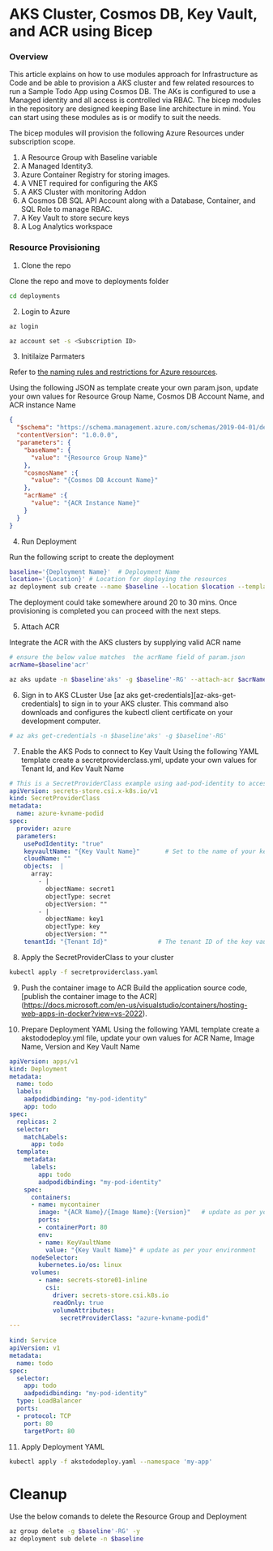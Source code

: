 # AKS Cluster, Cosmos DB, Key Vault, and ACR using Bicep

### Overview

This article explains on how to use modules approach for Infrastructure as Code and be able to provision a AKS cluster and few related resources to run a Sample Todo App using Cosmos DB. The AKs is configured to  use a Managed identity and all access is controlled via RBAC. The bicep modules in the repository are designed keeping Base line architecture in mind. You can start using these modules as is or modify to suit the needs.

The bicep modules will provision the following Azure Resources under subscription scope.

1. A Resource Group with Baseline variable
2. A Managed Identity3. 
3. Azure Container Registry for storing images.
4. A VNET required for configuring the AKS
5. A AKS Cluster with monitoring Addon
6. A Cosmos DB SQL API Account along with a Database, Container, and SQL Role to manage RBAC.
7. A Key Vault to store secure keys
8. A Log Analytics workspace


### Resource Provisioning

1. Clone the repo

Clone the repo and move to deployments folder

```bash
cd deployments
```

2. Login to Azure

```bash
az login

az account set -s <Subscription ID>
```


3. Initilaize Parmaters

Refer to [the naming rules and restrictions for Azure resources](https://docs.microsoft.com/en-us/azure/azure-resource-manager/management/resource-name-rules).

Using the following JSON as template create your own param.json, update your own values for Resource Group Name, Cosmos DB Account Name, and ACR instance Name

```json
{
  "$schema": "https://schema.management.azure.com/schemas/2019-04-01/deploymentParameters.json#",
  "contentVersion": "1.0.0.0",
  "parameters": {
    "baseName": {
      "value": "{Resource Group Name}"
    },    
    "cosmosName" :{
      "value": "{Cosmos DB Account Name}"
    },
    "acrName" :{
      "value": "{ACR Instance Name}"
    }
  }
}
```
4. Run Deployment

Run the following script to create the deployment 
```bash
baseline='{Deployment Name}'  # Deployment Name
location='{Location}' # Location for deploying the resources
az deployment sub create --name $baseline --location $location --template-file main.bicep --parameters @param.json
```
The deployment could take somewhere around 20 to 30 mins. Once provisioning is completed you can proceed with the next steps.

5. Attach ACR

Integrate the ACR with the AKS clusters by supplying valid ACR name
```bash
# ensure the below value matches  the acrName field of param.json
acrName=$baseline'acr' 

az aks update -n $baseline'aks' -g $baseline'-RG' --attach-acr $acrName
```

6. Sign in to AKS CLuster
Use [az aks get-credentials][az-aks-get-credentials] to sign in to your AKS cluster. This command also downloads and configures the kubectl client certificate on your development computer.
```bash
# az aks get-credentials -n $baseline'aks' -g $baseline'-RG'
```

7. Enable the AKS Pods to connect to Key Vault
Using the following YAML template create a secretproviderclass.yml, update your own values for Tenant Id, and Kev Vault Name
```yml
# This is a SecretProviderClass example using aad-pod-identity to access the key vault
apiVersion: secrets-store.csi.x-k8s.io/v1
kind: SecretProviderClass
metadata:
  name: azure-kvname-podid
spec:
  provider: azure
  parameters:
    usePodIdentity: "true"               
    keyvaultName: "{Key Vault Name}"       # Set to the name of your key vault
    cloudName: ""                        
    objects:  |
      array:
        - |
          objectName: secret1
          objectType: secret            
          objectVersion: ""              
        - |
          objectName: key1
          objectType: key
          objectVersion: ""
    tenantId: "{Tenant Id}"              # The tenant ID of the key vault
```

8. Apply the SecretProviderClass to your cluster
```bash
kubectl apply -f secretproviderclass.yaml
```

9. Push the container image to ACR
Build the application source code, [publish the container image to the ACR] (https://docs.microsoft.com/en-us/visualstudio/containers/hosting-web-apps-in-docker?view=vs-2022).

10. Prepare Deployment YAML
 Using the following YAML template create a akstododeploy.yml file, update your own values for ACR Name, Image Name, Version and Key Vault Name
```yml
apiVersion: apps/v1
kind: Deployment
metadata:
  name: todo
  labels:
    aadpodidbinding: "my-pod-identity"
    app: todo
spec:
  replicas: 2
  selector:
    matchLabels:
      app: todo
  template:
    metadata:
      labels:
        app: todo
        aadpodidbinding: "my-pod-identity"
    spec:
      containers:
      - name: mycontainer
        image: "{ACR Name}/{Image Name}:{Version}"   # update as per your environment
        ports:
        - containerPort: 80
        env:
        - name: KeyVaultName
          value: "{Key Vault Name}" # update as per your environment
      nodeSelector:
        kubernetes.io/os: linux
      volumes:
        - name: secrets-store01-inline
          csi:
            driver: secrets-store.csi.k8s.io
            readOnly: true
            volumeAttributes:
              secretProviderClass: "azure-kvname-podid"       
---
    
kind: Service
apiVersion: v1
metadata:
  name: todo
spec:
  selector:
    app: todo
    aadpodidbinding: "my-pod-identity"    
  type: LoadBalancer
  ports:
  - protocol: TCP
    port: 80
    targetPort: 80
``` 

11. Apply Deployment YAML

```bash
kubectl apply -f akstododeploy.yaml --namespace 'my-app'
```

# Cleanup
Use the below comands to delete the Resource Group and Deployment
```bash
az group delete -g $baseline'-RG' -y
az deployment sub delete -n $baseline
```
